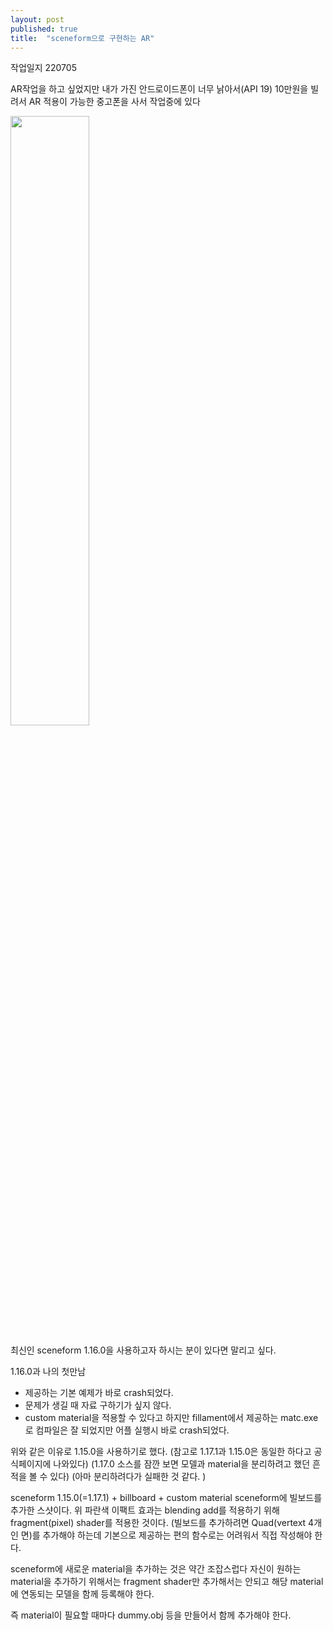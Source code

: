 ```yaml
---
layout: post   
published: true
title:  "sceneform으로 구현하는 AR"
---
```


작업일지 220705   

AR작업을 하고 싶었지만 내가 가진 안드로이드폰이 너무 낡아서(API 19) 10만원을 빌려서 AR 적용이 가능한 중고폰을 사서 작업중에 있다   
   
<img src="https://ctamark.github.io/sceneform-03.jpg" width=50%>   

최신인 sceneform 1.16.0을 사용하고자 하시는 분이 있다면 말리고 싶다.

1.16.0과 나의 첫만남 
- 제공하는 기본 예제가 바로 crash되었다.
- 문제가 생길 때 자료 구하기가 싶지 않다.
- custom material을 적용할 수 있다고 하지만 fillament에서 제공하는 matc.exe로 컴파일은 잘 되었지만 어플 실행시 바로 crash되었다.

위와 같은 이유로 1.15.0을 사용하기로 했다.
(참고로 1.17.1과 1.15.0은 동일한 하다고 공식페이지에 나와있다)
(1.17.0 소스를 잠깐 보면 모델과 material을 분리하려고 했던 흔적을 볼 수 있다)
(아마 분리하려다가 실패한 것 같다. )

sceneform 1.15.0(=1.17.1) + billboard + custom material 
sceneform에 빌보드를 추가한 스샷이다.   위 파란색 이팩트 효과는 blending add를  적용하기 위해 fragment(pixel) shader를 적용한 것이다.
(빌보드를 추가하려면 Quad(vertext 4개인 면)를 추가해야 하는데 기본으로 제공하는 편의 함수로는 어려워서 직접 작성해야 한다.

sceneform에 새로운 material을 추가하는 것은 약간 조잡스럽다
자신이 원하는 material을 추가하기 위해서는 fragment shader만 추가해서는 안되고 해당 material에 연동되는 모델을 함께 등록해야 한다.

즉 material이 필요할 때마다 dummy.obj 등을 만들어서 함께 추가해야 한다.
